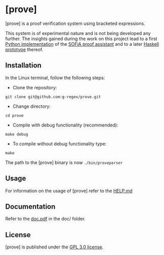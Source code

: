 # [prove]

[prove] is a proof verification system using bracketed expressions.

This system is of experimental nature and is not being developed any further. The insights gained during the work on this project lead to a first [Python implementation](https://www.zurab.online/2022/02/lesson-1-python-based-introduction-to.html) of the [SOFiA proof assistant](https://www.zurab.online/2022/08/the-sofia-proof-assistant-project.html) and to a later [Haskell prototype](https://github.com/g-regex/sofia_haskell) thereof.

## Installation

In the Linux terminal, follow the following steps:

- Clone the repository:

```shell
git clone git@github.com:g-regex/prove.git
```
-  Change directory:

```shell
cd prove
```
- Compile with debug functionality (recommended):
```shell
make debug
```
- To compile without debug functionality type:
```shell
make
```

The path to the \[prove\] binary is now `./bin/proveparser`

## Usage

For information on the usage of \[prove\] refer to the [HELP.md](https://github.com/g-regex/prove/blob/main/HELP.md)

## Documentation

Refer to the [doc.pdf](https://github.com/g-regex/prove/blob/main/doc/doc.pdf) in the doc/ folder.

## License
[prove] is published under the [GPL 3.0 license](https://github.com/g-regex/prove/blob/master/LICENSE.md).
